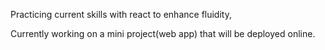 Practicing current skills with react to enhance fluidity,

Currently working on a mini project(web app) that will be deployed online.
